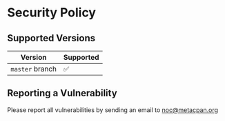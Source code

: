 # Security Policy

## Supported Versions

| Version         | Supported          |
| --------------- | ------------------ |
| `master` branch | :white_check_mark: |

## Reporting a Vulnerability

Please report all vulnerabilities by sending an email to noc@metacpan.org
